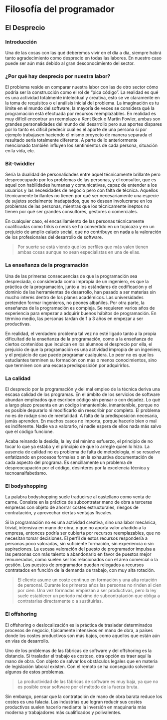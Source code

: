 # Filosofía del programador

## El Desprecio

### Introducción

Una de las cosas con las qué deberemos vivir en el día a día, siempre habrá tanto agradecimiento como desprecio en todas
las labores. En nuestro caso puede ser aún más debido al gran desconocimiento del sector.

### ¿Por qué hay desprecio por nuestra labor?

El problema reside en comparar nuestra labor con las de otro sector cómo podría ser la construcción como el rol de “pica
código”. La realidad es qué es una actividad totalmente intelectual y creativa, esto se ve claramente en la toma de
requisitos o el análisis inicial del problema. La imaginación es tu límite en el mundo del software, la mayoría de veces
se considera qué la programación está efectuada por recursos reemplazables. En realidad es muy difícil encontrar un
reemplazo a Kent Beck o Martin Fowler, ambas son grandes personalidades del mundo del desarrollo pero sus aportes
dispares por lo tanto es difícil predecir cuál es el aporte de una persona si por ejemplo trabajasen haciendo el mismo
proyecto de manera separada el resultado sería totalmente diferente. A parte de lo anteriormente mencionado también
influyen los sentimientos de cada persona, situación en la vida, etc.

### Bit-twiddler

Sería la dualidad de personalidades entre aquel técnicamente brillante pero despreocupado por los problemas de las
personas, y el consultor, que es aquel con habilidades humanas y comunicativas, capaz de entender a los usuarios y las
necesidades de negocio pero con falta de técnica. Aquellos técnicamente brillantes no tienen por qué ser necesariamente
una especie de sujetos socialmente inadaptados, que no desean involucrarse en los problemas de las personas, mientras
que los técnicamente ineptos no tienen por qué ser grandes consultores, gestores o comerciales.

En cualquier caso, el encasillamiento de las personas técnicamente cualificadas como frikis o nerds se ha convertido en
un topicazo y en un prejuicio de amplio calado social, que no contribuye en nada a la valoración de los profesionales
del desarrollo de software.

> Por suerte se está viendo qué los perfiles que más valen tienen ambas cosas aunque no sean especialistas en una de ellas.

### La enseñanza de la programación

Una de las primeras consecuencias de que la programación sea despreciada, o considerada como impropia de un ingeniero,
es que la práctica de la programación, junto a los estándares de codificación y el dominio de las herramientas de
desarrollo, han pasado a ser materias sin mucho interés dentro de los planes académicos. Las universidades pretenden
formar ingenieros, no peones albañiles. Por otra parte, la enseñanza de la programación es compleja. Se requieren varios
años de experiencia para empezar a adquirir buenos hábitos de programación. En término medio, las personas tardan de 1 a
3 años en empezar a ser productivas.

En realidad, el verdadero problema tal vez no esté ligado tanto a la propia dificultad de la enseñanza de la
programación, como a la enseñanza de ciertos contenidos que inculcan en los alumnos el desprecio por ella, el prejuicio
de que la programación es una actividad impropia de un ingeniero, y el prejuicio de que puede programar cualquiera. Lo
peor no es que los estudiantes terminen su formación con más o menos conocimientos, sino que terminen con una escasa
predisposición por adquirirlos.

### La calidad

El desprecio por la programación y del mal empleo de la técnica deriva una escasa calidad de los programas. En el ámbito
de los servicios de software abundan empleados que escriben código sin pensar o con dejadez. Lo qué a largo plazo
presenta en un código inmantenible. inmantenible, porque no es posible depurarlo ni modificarlo sin reescribir por
completo. El problema no es de rodaje sino de mentalidad. A falta de la predisposición necesaria, jamás aprenden. En
muchos casos no importa, porque hacerlo bien o mal es indiferente. Nadie va a valorarlo, ni nadie espera de ellos nada
más salvo que el código funcione.

Acaba reinando la desidia, la ley del mínimo esfuerzo, el principio de no tocar lo que ya estaba y el principio de que
lo arregle quien lo hizo. La ausencia de calidad no es problema de falta de metodología, ni se resuelve enfatizando en
procesos formales o en la exhaustiva documentación de cada aspecto del programa. Es sencillamente un problema de
despreocupación por el código, desinterés por la excelencia técnica y tecnoanalfabetismo.

### El bodyshopping

La palabra bodyshopping suele traducirse al castellano como venta de carne. Consiste en la práctica de subcontratar mano
de obra a terceras empresas con objeto de ahorrar costes estructurales, riesgos de contratación, y aprovechar ciertas
ventajas fiscales.

Si la programación no es una actividad creativa, sino una labor mecánica, trivial, intensiva en mano de obra, y que no
aporta valor añadido a la empresa, entonces podría ser cubierta por recursos reemplazables, que no necesitan tomar
decisiones. El perfil de estos recursos respondería a personas poco valoradas, sin suficiente formación, sin experiencia
o sin aspiraciones. La escasa valoración del puesto de programador impulsa a las personas con más talento a abandonarlo
en favor de puestos mejor remunerados, como suelen ser los relacionados con el área comercial o la gestión. Los puestos
de programador quedan relegados a recursos contratados en función de la demanda de trabajo, con muy alta rotación.

> El cliente asume un coste continuo en formación y una alta rotación de personal. Durante los primeros años las
> personas no rinden al cien por cien. Una vez formadas empiezan a ser productivas, pero la ley suele establecer un
> periodo máximo de subcontratación que obliga a contratarlas directamente o a sustituirlas.

### El offshoring

El offshoring o deslocalización es la práctica de trasladar determinados procesos de negocio, típicamente intensivos en
mano de obra, a países donde los costes productivos son más bajos, como aquellos que están aún en vías de desarrollo.

Uno de los problemas de las fábricas de software y del offshoring es la distancia. Si trasladar el trabajo es costoso,
otra opción es traer aquí la mano de obra. Con objeto de salvar los obstáculos legales que en materia de legislación
laboral existen. Con el remoto se ha conseguido solventar algunos de estos problemas.

> La productividad de las fábricas de software es muy baja, ya que no es posible crear software por el método de la fuerza bruta.

Sin embargo, pensar que la contratación de mano de obra barata reduce los costes es una falacia. Las industrias que
logran reducir sus costes productivos suelen hacerlo mediante la inversión en maquinaria más moderna y trabajadores más
cualificados y polivalentes.

